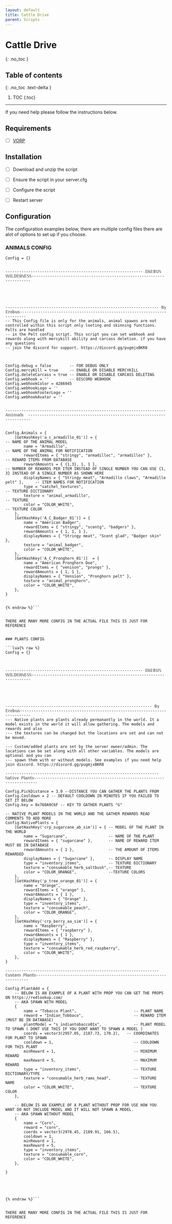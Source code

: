 ```yaml
---
layout: default
title: Cattle Drive
parent: Scripts
---
```


# Cattle Drive
{: .no_toc }

## Table of contents
{: .no_toc .text-delta }

1. TOC
{:toc}

---

If you need help please follow the instructions below.

## Requirements
- [ ] [VORP](https://github.com/VORPCORE/vorp_core-lua)

## Installation
- [ ] Download and unzip the script
- [ ] Ensure the script in your server.cfg
- [ ] Configure the script
- [ ] Restart server


## Configuration


The configuration examples below, there are multiple config files there are alot of options to set up if you choose.


### ANIMALS CONFIG
```lua{% raw %}
Config = {}


------------------------------------------------------------ 𝔼ℝ𝔼𝔹𝕌𝕊 𝕎𝕀𝕃𝔻𝔼ℝℕ𝔼𝕊𝕊---------------------------------------------------------------------





------------------------------------------------------------------- 𝔹𝕪 𝔼𝕣𝕖𝕓𝕦𝕤-------------------------------------------------------------------------
-- This Config file is only for the animals, animal spawns are not controlled within this script only looting and skinning functions. Pelts are handled 
-- in the Pelt config script. This script you can set webhook and rewards along with mercykill ability and carcass deletion. if you have any questions
-- join the discord for support. https://discord.gg/pugmjxBKR8



Config.debug = false        -- FOR DEBUG ONLY
Config.mercyKill = true     -- ENABLE OR DISABLE MERCYKILL
Config.deleteCarcass = true -- ENABLE OR DISABLE CARCASS DELETING
Config.webhook = ''         -- DISCORD WEBHOOK
Config.webhookColor = 4286945
Config.webhookLogo = ''
Config.webhookFooterLogo = ''
Config.webhookAvatar = ''


----------------------------------------------------------------------  𝔸𝕟𝕚𝕞𝕒𝕝𝕤  -----------------------------------------------------------------------


Config.Animals = {
    [GetHashKey('a_c_armadillo_01')] = {                                            -- NAME OF THE ANIMAL MODEL
        name = "Armadillo",                                                         -- NAME OF THE ANIMAL FOR NOTIFICATION
        rewardItems = { "stringy", "armadilloc", "armadillos" },                    -- REWARD ITEMS FROM DATABASE
        rewardAmounts = { {1,3}, 1, 1 },                                            -- NUMBER OF REWARDS PER ITEM INSTEAD OF SINGLE NUMBER YOU CAN USE {1, 3} INSTEAD OF A SINGLE NUMBER AS SHOWN HERE
        displayNames = { "Stringy meat", "Armadillo claws", "Armadillo pelt" },     -- ITEM NAMES FOR NOTIFICATION
        type = "satchel_textures",                                                  -- TEXTURE DICTIONARY
        texture = "animal_armadillo",                                               -- TEXTURE
        color = "COLOR_WHITE",                                                      -- TEXTURE COLOR
    },
    [GetHashKey('A_C_Badger_01')] = {
        name = "American Badger",
        rewardItems = { "stringy", "scentg", "badgers" },
        rewardAmounts = { 1, 1, 1 },
        displayNames = { "Stringy meat", "Scent glad", "Badger skin" },
        texture = "animal_badger",
        color = "COLOR_WHITE",
    },
    [GetHashKey('A_C_Pronghorn_01')]  = {
        name = "American Pronghorn Doe",
        rewardItems = { "venison", "prongs" },
        rewardAmounts = { 1, 1 },
        displayNames = { "Vension", "Pronghorn pelt" },
        texture = "animal_pronghorn",
        color = "COLOR_WHITE",
    },
}


{% endraw %}```


THERE ARE MANY MORE CONFIG IN THE ACTUAL FILE THIS IS JUST FOR REFERENCE


### PLANTS CONFIG

```lua{% raw %}
Config = {}



------------------------------------------------------------ 𝔼ℝ𝔼𝔹𝕌𝕊 𝕎𝕀𝕃𝔻𝔼ℝℕ𝔼𝕊𝕊---------------------------------------------------------------------





---------------------------------------------------------------- 𝔹𝕪 𝔼𝕣𝕖𝕓𝕦𝕤---------------------------------------------------------------------------
--- Native plants are plants already permanantly in the world. It a model exists in the world it will allow gathering. The models and rewards and also
--- the textures can be changed but the locations are set and can not be moved.

--- Custom/added plants are set by the server owner/admin. The locations can be set along with all other variables. The models are optional and you can
--- spawn them with or without models. See examples if you need help join discord. https://discord.gg/pugmjxBKR8

-------------------------------------------------------------------ℕ𝕒𝕥𝕚𝕧𝕖 ℙ𝕝𝕒𝕟𝕥𝕤-----------------------------------------------------------------------

Config.PickDistance = 3.0 --DISTANCE YOU CAN GATHER THE PLANTS FROM
Config.Cooldown = 2 -- DEFAULT COOLDOWN IN MINUTES IF YOU FAILED TO SET IT BELOW
Config.key = 0x760A9C6F -- KEY TO GATHER PLANTS "G"

-- NATIVE PLANT MODELS IN THE WORLD AND THE GATHER REWARDS READ COMMENTS TO ADD MORE
Config.NativePlants = {
    [GetHashKey('crp_sugarcane_ab_sim')] = { -- MODEL OF THE PLANT IN THE WORLD 
        name = "Sugarcane",                  -- NAME OF THE PLANT
        rewardItems = { "sugarcane" },       -- NAME OF REWARD ITEM MUST BE IN DATABASE
        rewardAmounts = { 1 },               -- THE AMOUNT OF ITEMS REWARDED
        displayNames = { "Sugarcane" },      -- DISPLAY NAME
        type = "inventory_items",            -- TEXTURE DICTIONARY
        texture = "consumable_herb_saltbush",-- TEXTURE
        color = "COLOR_ORANGE",              --TEXTURE COLORS 
    },
    [GetHashKey('p_tree_orange_01')] = {
        name = "Orange",
        rewardItems = { "orange" },
        rewardAmounts = { 1 },
        displayNames = { "Orange" },
        type = "inventory_items",
        texture = "consumable_peach",
        color = "COLOR_ORANGE",
    },
    [GetHashKey('crp_berry_aa_sim')] = {
        name = "Raspberry",
        rewardItems = { "raspberry" },
        rewardAmounts = { 1 },
        displayNames = { "Raspberry" },
        type = "inventory_items",
        texture = "consumable_herb_red_raspberry",
        color = "COLOR_WHITE",
    },
}

-------------------------------------------------------------------ℂ𝕦𝕤𝕥𝕠𝕞 ℙ𝕝𝕒𝕟𝕥𝕤-------------------------------------------------------------------

Config.PlantAdd = {
    -- BELOW IS AN EXAMPLE OF A PLANT WITH PROP YOU CAN GET THE PROPS ON https://redlookup.com/ 
    -- AKA SPAWN WITH MODEL
    {
        name = "Tobacco Plant",                         -- PLANT NAME
        reward = "Indian_Tobbaco",                      -- REWARD ITEM (MUST BE IN DATABASE)
        plantModel = "s_indiantobacco01x",              -- PLANT MODEL TO SPAWN ( DONT USE THIS IF YOU DONT WANT TO SPAWN A MODEL )
        coords = vector3(2957.05, 2187.73, 170.2),   -- COORDINATES FOR PLANT TO SPAWN
        cooldown = 1,                                   -- COOLDOWN FOR THIS PLANT
        minReward = 1,                                  -- MINIMUM REWARD
        maxReward = 5,                                  -- MAXIMUM REWARD
        type = "inventory_items",                       -- TEXTURE DICTIONARY/TYPE
        texture = "consumable_herb_rams_head",          -- TEXTURE NAME
        color = "COLOR_WHITE",                          -- TEXTURE COLOR 
    },

    -- BELOW IS AN EXAMPLE OF A PLANT WITHOUT PROP FOR USE HOW YOU WANT DO NOT INCLUDE MODEL AND IT WILL NOT SPAWN A MODEL.
    -- AKA SPAWN WITHOUT MODEL
    {
        name = "Corn",
        reward = "corn",
        coords = vector3(2978.45, 2189.91, 166.5),
        cooldown = 1,
        minReward = 1,
        maxReward = 5,
        type = "inventory_items",
        texture = "consumable_corn",
        color = "COLOR_WHITE",
    },

}





{% endraw %}```


THERE ARE MANY MORE CONFIG IN THE ACTUAL FILE THIS IS JUST FOR REFERENCE











### PELTS CONFIG

```lua{% raw %}
Config.DeletePelts = true

Config.PeltHashes = {
    957520252,  -- Poor Bear Pelt
    143941906,  -- Good Bear Pelt
    1292673537, -- Perfect Bear Pelt

    -----ONLY USE HASHES FOR THE PELTS IF THERE ARE ANY MISSING AND YOU CAN NOT GET THEM LET US KNOW SO WE CAN UPDATE THE FILES
    


  }

{% endraw %}```


THERE ARE MANY MORE CONFIG IN THE ACTUAL FILE THIS IS JUST FOR REFERENCE

